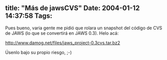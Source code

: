 title: "Más de jawsCVS"
Date: 2004-01-12 14:37:58
Tags: 
---
<p>Pues bueno, varia gente me pidió que rolara un snapshot del código de CVS de JAWS (lo que se convertirá en JAWS 0.3). Helo acá:</p>

<p><a href="http://web.archive.org/web/20040128181544/http://www.damog.net/files/jaws_project-0.3cvs.tar.bz2"><a href="http://www.damog.net/files/jaws_project-0.3cvs.tar.bz2">http://www.damog.net/files/jaws_project-0.3cvs.tar.bz2</a></a></p>

<p>Úsenlo bajo su propio riesgo, ;-)</p>
